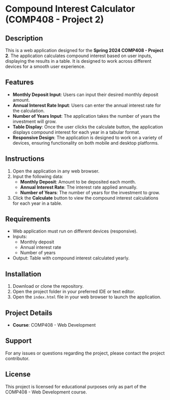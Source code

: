 # Compound Interest Calculator (COMP408 - Project 2)

## Description
This is a web application designed for the **Spring 2024 COMP408 - Project 2**. The application calculates compound interest based on user inputs, displaying the results in a table. It is designed to work across different devices for a smooth user experience.

## Features
- **Monthly Deposit Input**: Users can input their desired monthly deposit amount.
- **Annual Interest Rate Input**: Users can enter the annual interest rate for the calculation.
- **Number of Years Input**: The application takes the number of years the investment will grow.
- **Table Display**: Once the user clicks the calculate button, the application displays compound interest for each year in a tabular format.
- **Responsive Design**: The application is designed to work on a variety of devices, ensuring functionality on both mobile and desktop platforms.

## Instructions
1. Open the application in any web browser.
2. Input the following data:
   - **Monthly Deposit**: Amount to be deposited each month.
   - **Annual Interest Rate**: The interest rate applied annually.
   - **Number of Years**: The number of years for the investment to grow.
3. Click the **Calculate** button to view the compound interest calculations for each year in a table.

## Requirements
- Web application must run on different devices (responsive).
- Inputs: 
  - Monthly deposit
  - Annual interest rate
  - Number of years
- Output: Table with compound interest calculated yearly.

## Installation
1. Download or clone the repository.
2. Open the project folder in your preferred IDE or text editor.
3. Open the `index.html` file in your web browser to launch the application.

## Project Details
- **Course**: COMP408 - Web Development

## Support

For any issues or questions regarding the project, please contact the project contributor.

## License

This project is licensed for educational purposes only as part of the COMP408 - Web Development course.

